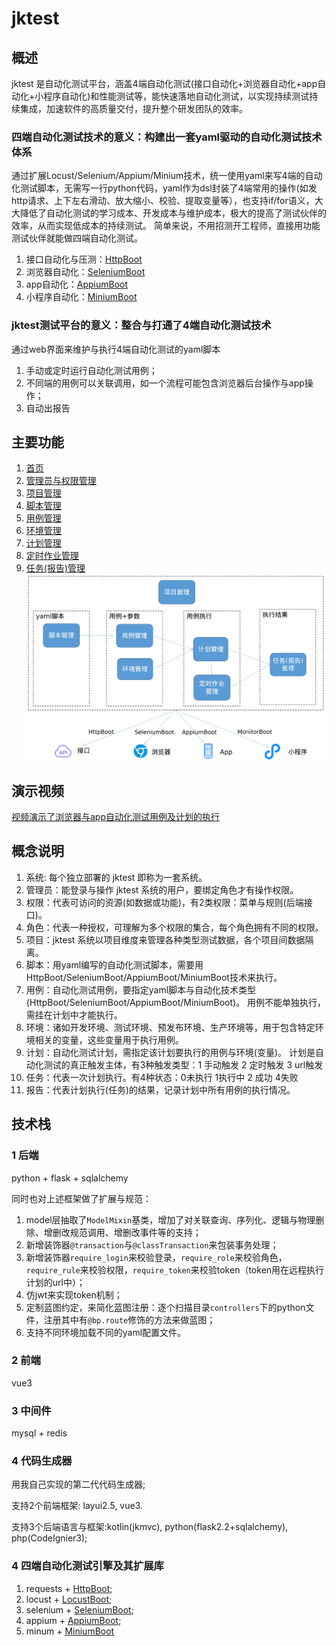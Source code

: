 # jktest

## 概述
jktest 是自动化测试平台，涵盖4端自动化测试(接口自动化+浏览器自动化+app自动化+小程序自动化)和性能测试等，能快速落地自动化测试，以实现持续测试持续集成，加速软件的高质量交付，提升整个研发团队的效率。

### 四端自动化测试技术的意义：构建出一套yaml驱动的自动化测试技术体系
通过扩展Locust/Selenium/Appium/Minium技术，统一使用yaml来写4端的自动化测试脚本，无需写一行python代码，yaml作为dsl封装了4端常用的操作(如发http请求、上下左右滑动、放大缩小、校验、提取变量等），也支持if/for语义，大大降低了自动化测试的学习成本、开发成本与维护成本，极大的提高了测试伙伴的效率，从而实现低成本的持续测试。
简单来说，不用招测开工程师，直接用功能测试伙伴就能做四端自动化测试。
1. 接口自动化与压测：[HttpBoot](https://github.com/shigebeyond/HttpBoot)
2. 浏览器自动化：[SeleniumBoot](https://github.com/shigebeyond/SeleniumBoot)
3. app自动化：[AppiumBoot](https://github.com/shigebeyond/AppiumBoot)
4. 小程序自动化：[MiniumBoot](https://github.com/shigebeyond/MiniumBoot)

### jktest测试平台的意义：整合与打通了4端自动化测试技术
通过web界面来维护与执行4端自动化测试的yaml脚本
1. 手动或定时运行自动化测试用例；
2. 不同端的用例可以关联调用，如一个流程可能包含浏览器后台操作与app操作； 
3. 自动出报告

## 主要功能
1. [首页](doc/home.md)
2. [管理员与权限管理](doc/manager_role.md)
3. [项目管理](doc/project.md)
4. [脚本管理](doc/yaml.md)
5. [用例管理](doc/case.md)
6. [环境管理](doc/env.md)
7. [计划管理](doc/plan.md)
8. [定时作业管理](doc/job.md)
9. [任务(报告)管理](doc/task.md)
![](img/function-model.png)

## 演示视频
[视频演示了浏览器与app自动化测试用例及计划的执行](https://www.zhihu.com/zvideo/1630268717249634304)

## 概念说明
1. 系统: 每个独立部署的 jktest 即称为一套系统。
2. 管理员：能登录与操作 jktest 系统的用户，要绑定角色才有操作权限。
3. 权限：代表可访问的资源(如数据或功能)，有2类权限：菜单与规则(后端接口)。
4. 角色：代表一种授权，可理解为多个权限的集合，每个角色拥有不同的权限。
5. 项目：jktest 系统以项目维度来管理各种类型测试数据，各个项目间数据隔离。
6. 脚本：用yaml编写的自动化测试脚本，需要用HttpBoot/SeleniumBoot/AppiumBoot/MiniumBoot技术来执行。
7. 用例：自动化测试用例，要指定yaml脚本与自动化技术类型(HttpBoot/SeleniumBoot/AppiumBoot/MiniumBoot)。
用例不能单独执行，需挂在计划中才能执行。
8. 环境：诸如开发环境、测试环境、预发布环境、生产环境等，用于包含特定环境相关的变量，这些变量用于执行用例。
9. 计划：自动化测试计划，需指定该计划要执行的用例与环境(变量)。
计划是自动化测试的真正触发主体，有3种触发类型：1 手动触发 2 定时触发 3 url触发
10. 任务：代表一次计划执行。有4种状态：0未执行 1执行中 2 成功 4失败
11. 报告：代表计划执行(任务)的结果，记录计划中所有用例的执行情况。

## 技术栈
### 1 后端
python + flask + sqlalchemy

同时也对上述框架做了扩展与规范：
1. model层抽取了`ModelMixin`基类，增加了对关联查询、序列化、逻辑与物理删除、增删改规范调用、增删改事件等的支持；
2. 新增装饰器`@transaction`与`@classTransaction`来包装事务处理；
3. 新增装饰器`require_login`来校验登录，`require_role`来校验角色，`require_rule`来校验权限，`require_token`来校验token（token用在远程执行计划的url中）；
4. 仿jwt来实现token机制；
5. 定制蓝图约定，来简化蓝图注册：逐个扫描目录`controllers`下的python文件，注册其中有`@bp.route`修饰的方法来做蓝图；
6. 支持不同环境加载不同的yaml配置文件。

### 2 前端
vue3

### 3 中间件
mysql + redis
   
### 4 代码生成器
用我自己实现的第二代代码生成器; 

支持2个前端框架: layui2.5, vue3.

支持3个后端语言与框架:kotlin(jkmvc), python(flask2.2+sqlalchemy), php(CodeIgnier3);

### 4 四端自动化测试引擎及其扩展库
1. requests + [HttpBoot](https://github.com/shigebeyond/HttpBoot);
2. locust + [LocustBoot](https://github.com/shigebeyond/HttpBoot/blob/master/locust.md);
3. selenium + [SeleniumBoot](https://github.com/shigebeyond/SeleniumBoot);
4. appium + [AppiumBoot](https://github.com/shigebeyond/AppiumBoot);
5. minum + [MiniumBoot](https://github.com/shigebeyond/MiniumBoot)

